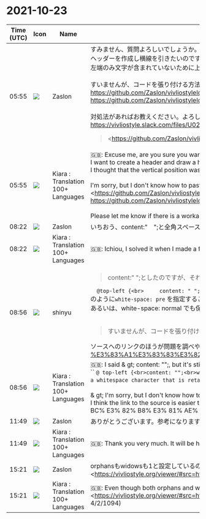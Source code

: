 # 2021-10-23

|Time (UTC)|Icon|Name|Message|
|---|---|---|---|
|05:55|![](https://avatars.slack-edge.com/2021-10-13/2622534946576_8857e3ee0c8c264d2cbf_72.png)|Zaslon|すみません、質問よろしいでしょうか。<br>ヘッダーを作成し横線を引きたいのですが、段差ができてしまい原因がわからず解消できません。<br>左端のみ文字が含まれていないために上下位置がずれているのかと思い、content:" ";としたのですが、それでも図示のままです。<br><br>すいませんが、コードを張り付ける方法がわからないのでソースへのリンクを張ります。<br><https://github.com/Zaslon/vivliostyleIdyerDict/blob/master/%E7%B7%AF%E6%97%A5%E8%BE%9E%E5%85%B8%20%E6%9C%AC%E6%96%87%E7%9F%AD%E7%B8%AE%E7%89%88.html><br><https://github.com/Zaslon/vivliostyleIdyerDict/blob/master/book.css><br><br>対処法があればお教えください。よろしくお願いいたします。<br>https://vivliostyle.slack.com/files/U02HZE1E2JD/F02JVRX3DLL/image.png<br><blockquote><https://github.com/Zaslon/vivliostyleIdyerDict/blob/master/%E7%B7%AF%E6%97%A5%E8%BE%9E%E5%85%B8%20%E6%9C%AC%E6%96%87%E7%9F%AD%E7%B8%AE%E7%89%88.html | 緯日辞典 本文短縮版.html></blockquote><br><blockquote><https://github.com/Zaslon/vivliostyleIdyerDict/blob/master/book.css | book.css></blockquote>|
|05:55|![](https://avatars.slack-edge.com/2021-08-02/2324149410423_2aa7423c4133ecb9f168_72.png)|Kiara : Translation 100+ Languages|🇬🇧: Excuse me, are you sure you want to ask a question?<br>I want to create a header and draw a horizontal line, but I can't solve it because there is a step and I don't know the cause.<br>I thought that the vertical position was shifted because only the left end did not contain characters, so I set content: "";, but it is still shown in the figure.<br><br>I'm sorry, but I don't know how to paste the code, so I'll link to the source.<br><https://github.com/Zaslon/vivliostyleIdyerDict/blob/master/%E7%B7%AF%E6%97%A5%E8%BE%9E%E5%85%B8%20%E6%9C%AC% E6% 96% 87% E7% 9F% AD% E7% B8% AE% E7% 89% 88.html><br><https://github.com/Zaslon/vivliostyleIdyerDict/blob/master/book.css><br><br>Please let me know if there is a workaround. Thank you.|
|08:22|![](https://avatars.slack-edge.com/2021-10-13/2622534946576_8857e3ee0c8c264d2cbf_72.png)|Zaslon|いちおう、content:"　";と全角スペース化したところ解消しました。あまりいい解決策ではないかもしれません…|
|08:22|![](https://avatars.slack-edge.com/2021-08-02/2324149410423_2aa7423c4133ecb9f168_72.png)|Kiara : Translation 100+ Languages|🇬🇧: Ichiou, I solved it when I made a full-width space with content: "" ;. It may not be a very good solution ...|
|08:56|![](https://avatars.slack-edge.com/2018-04-27/354445776386_e258f5ed5ba887b08668_72.jpg)|shinyu|<blockquote>content:" ";としたのですが、それでも図示のままです。</blockquote>```	@top-left {<br>		content: " ";<br>		white-space: pre;<br>	}```<br>のように`white-space: pre` を指定することで、スペース (U+0020) が保持されるようにできます。<br>あるいは、white-space: normal でも保持される空白文字として nbsp (U+00A0) がよく使われます。 `content: "\A0";` と書けます。全角スペースでも同様ですが。<br><br><blockquote>すいませんが、コードを張り付ける方法がわからないのでソースへのリンクを張ります。</blockquote>ソースへのリンクのほうが問題を調べやすくてよいと思いますが、Slackでコードを貼り付ける方法は→  <https://slack.com/intl/ja-jp/help/articles/202288908-%E3%83%A1%E3%83%83%E3%82%BB%E3%83%BC%E3%82%B8%E3%81%AE%E6%9B%B8%E5%BC%8F%E8%A8%AD%E5%AE%9A>|
|08:56|![](https://avatars.slack-edge.com/2021-08-02/2324149410423_2aa7423c4133ecb9f168_72.png)|Kiara : Translation 100+ Languages|🇬🇧: I said &amp; gt; content: "";, but it's still shown.<br>`` `@ top-left {<br>content: "";<br>white-space: pre;<br>} ```<br>You can ensure that the space (U + 0020) is preserved by specifying `white-space: pre` as in.<br>Alternatively, nbsp (U + 00A0) is often used as a whitespace character that is retained by white-space: normal. You can write `content:" \ A0 ";`. The same is true for double-byte spaces.<br><br>&amp; gt; I'm sorry, but I don't know how to paste the code, so I'll link to the source.<br>I think the link to the source is easier to investigate the problem, but how to paste the code in Slack → <https://slack.com/intl/ja-jp/help/articles/202288908-%E3% 83% A1% E3% 83% 83% E3% 82% BB% E3% 83% BC% E3% 82% B8% E3% 81% AE% E6% 9B% B8% E5% BC% 8F% E8% A8% AD% E5% AE% 9A>|
|11:49|![](https://avatars.slack-edge.com/2021-10-13/2622534946576_8857e3ee0c8c264d2cbf_72.png)|Zaslon|ありがとうございます。参考になります。|
|11:49|![](https://avatars.slack-edge.com/2021-08-02/2324149410423_2aa7423c4133ecb9f168_72.png)|Kiara : Translation 100+ Languages|🇬🇧: Thank you very much. It will be helpful.|
|15:21|![](https://avatars.slack-edge.com/2021-10-13/2622534946576_8857e3ee0c8c264d2cbf_72.png)|Zaslon|orphansもwidowsも1と設定しているのに、ページマージンボックス内どころか紙面外にまではみ出してしまうのですが、何を改善すればよいのでしょうか。<br><https://vivliostyle.org/viewer/#src=https://github.com/Zaslon/vivliostyleIdyerDict/blob/master/%E7%B7%AF%E6%97%A5%E8%BE%9E%E5%85%B8%20%E6%9C%AC%E6%96%87.html&amp;f=epubcfi(/2!/4/2/1094)|https://vivliostyle.org/viewer/#src=https://github.com/Zaslon/vivliostyleIdyerDict/blob/[…]5%85%B8%20%E6%9C%AC%E6%96%87.html&amp;f=epubcfi(/2!/4/2/1094)><br>https://vivliostyle.slack.com/files/U02HZE1E2JD/F02JR409YF7/image.png|
|15:21|![](https://avatars.slack-edge.com/2021-08-02/2324149410423_2aa7423c4133ecb9f168_72.png)|Kiara : Translation 100+ Languages|🇬🇧: Even though both orphans and widows are set to 1, it goes out of the page rather than inside the page margin box. What should I improve?<br><https://vivliostyle.org/viewer/#src=https://github.com/Zaslon/vivliostyleIdyerDict/blob/master/%E7%B7%AF%E6%97%A5%E8%BE%9E%E5 % 85% B8% 20% E6% 9C% AC% E6% 96% 87.html &amp; amp; f = epubcfi (/2! / 4/2/1094) | https://vivliostyle.org/viewer/#src=https //github.com/Zaslon/vivliostyleIdyerDict/blob/ […] 5% 85% B8% 20% E6% 9C% AC% E6% 96% 87.html &amp; amp; f = epubcfi (/2! / 4/2 / 1094)>|
